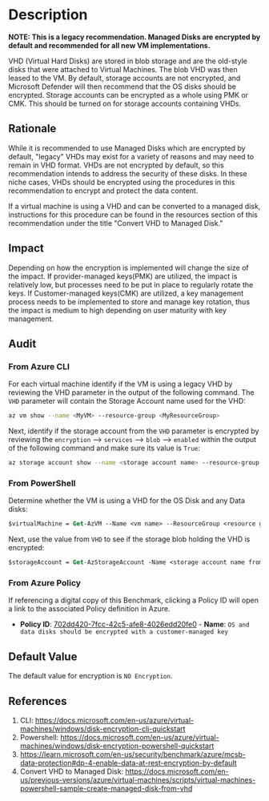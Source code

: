 # Description

**NOTE: This is a legacy recommendation. Managed Disks are encrypted by default and recommended for all new VM implementations.**

VHD (Virtual Hard Disks) are stored in blob storage and are the old-style disks that were attached to Virtual Machines. The blob VHD was then leased to the VM. By default, storage accounts are not encrypted, and Microsoft Defender will then recommend that the OS disks should be encrypted. Storage accounts can be encrypted as a whole using PMK or CMK. This should be turned on for storage accounts containing VHDs.

## Rationale

While it is recommended to use Managed Disks which are encrypted by default, "legacy" VHDs may exist for a variety of reasons and may need to remain in VHD format. VHDs are not encrypted by default, so this recommendation intends to address the security of these disks. In these niche cases, VHDs should be encrypted using the procedures in this recommendation to encrypt and protect the data content.

If a virtual machine is using a VHD and can be converted to a managed disk, instructions for this procedure can be found in the resources section of this recommendation under the title "Convert VHD to Managed Disk."

## Impact

Depending on how the encryption is implemented will change the size of the impact. If provider-managed keys(PMK) are utilized, the impact is relatively low, but processes need to be put in place to regularly rotate the keys. If Customer-managed keys(CMK) are utilized, a key management process needs to be implemented to store and manage key rotation, thus the impact is medium to high depending on user maturity with key management.

## Audit

### From Azure CLI

For each virtual machine identify if the VM is using a legacy VHD by reviewing the VHD parameter in the output of the following command. The `VHD` parameter will contain the Storage Account name used for the VHD:

```sh
az vm show --name <MyVM> --resource-group <MyResourceGroup>
```

Next, identify if the storage account from the `VHD` parameter is encrypted by reviewing the `encryption` --> `services` --> `blob` --> `enabled` within the output of the following command and make sure its value is `True`:

```sh
az storage account show --name <storage account name> --resource-group <resource group>
```

### From PowerShell

Determine whether the VM is using a VHD for the OS Disk and any Data disks:

```ps
$virtualMachine = Get-AzVM --Name <vm name> --ResourceGroup <resource group name> |Select-Object -ExpandProperty StorageProfile $virtualMachine.OsDisk $virtualMachine.DataDisks
```

Next, use the value from `VHD` to see if the storage blob holding the VHD is encrypted:

```ps
$storageAccount = Get-AzStorageAccount -Name <storage account name from VHD setting> -ResourceGroupName <resource group name> $storageAccount.Encryption.Services.Blob
```

### From Azure Policy

If referencing a digital copy of this Benchmark, clicking a Policy ID will open a link to the associated Policy definition in Azure.

- **Policy ID**: [702dd420-7fcc-42c5-afe8-4026edd20fe0](https://portal.azure.com/#blade/Microsoft_Azure_Policy/PolicyDetailBlade/definitionId/%2Fproviders%2FMicrosoft.Authorization%2FpolicyDefinitions%2F702dd420-7fcc-42c5-afe8-4026edd20fe0) - **Name**: `OS and data disks should be encrypted with a customer-managed key`

## Default Value

The default value for encryption is `NO Encryption`.

## References

1. CLI: <https://docs.microsoft.com/en-us/azure/virtual-machines/windows/disk-encryption-cli-quickstart>
2. Powershell: <https://docs.microsoft.com/en-us/azure/virtual-machines/windows/disk-encryption-powershell-quickstart>
3. <https://learn.microsoft.com/en-us/security/benchmark/azure/mcsb-data-protection#dp-4-enable-data-at-rest-encryption-by-default>
4. Convert VHD to Managed Disk: <https://docs.microsoft.com/en-us/previous-versions/azure/virtual-machines/scripts/virtual-machines-powershell-sample-create-managed-disk-from-vhd>
